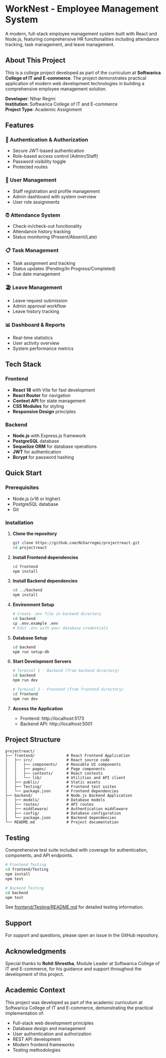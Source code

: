 # WorkNest - Employee Management System

A modern, full-stack employee management system built with React and Node.js, featuring comprehensive HR functionalities including attendance tracking, task management, and leave management.

## About This Project

This is a college project developed as part of the curriculum at **Softwarica College of IT and E-commerce**. The project demonstrates practical application of modern web development technologies in building a comprehensive employee management solution.

**Developer**: Nihar Regmi  
**Institution**: Softwarica College of IT and E-commerce  
**Project Type**: Academic Assignment

## Features

### 🔐 Authentication & Authorization
- Secure JWT-based authentication
- Role-based access control (Admin/Staff)
- Password visibility toggle
- Protected routes

### 👥 User Management
- Staff registration and profile management
- Admin dashboard with system overview
- User role assignments

### ⏰ Attendance System
- Check-in/check-out functionality
- Attendance history tracking
- Status monitoring (Present/Absent/Late)

### 📋 Task Management
- Task assignment and tracking
- Status updates (Pending/In Progress/Completed)
- Due date management

### 🏖️ Leave Management
- Leave request submission
- Admin approval workflow
- Leave history tracking

### 📊 Dashboard & Reports
- Real-time statistics
- User activity overview
- System performance metrics

## Tech Stack

### Frontend
- **React 18** with Vite for fast development
- **React Router** for navigation
- **Context API** for state management
- **CSS Modules** for styling
- **Responsive Design** principles

### Backend
- **Node.js** with Express.js framework
- **PostgreSQL** database
- **Sequelize ORM** for database operations
- **JWT** for authentication
- **Bcrypt** for password hashing

## Quick Start

### Prerequisites
- Node.js (v16 or higher)
- PostgreSQL database
- Git

### Installation

1. **Clone the repository**
   ```bash
   git clone https://github.com/Niharregmi/projectreact.git
   cd projectreact
   ```

2. **Install Frontend dependencies**
   ```bash
   cd frontend
   npm install
   ```

3. **Install Backend dependencies**
   ```bash
   cd ../backend
   npm install
   ```

4. **Environment Setup**
   ```bash
   # Create .env file in backend directory
   cd backend
   cp .env.example .env
   # Edit .env with your database credentials
   ```

5. **Database Setup**
   ```bash
   cd backend
   npm run setup-db
   ```

6. **Start Development Servers**
   ```bash
   # Terminal 1 - Backend (from backend directory)
   cd backend
   npm run dev
   
   # Terminal 2 - Frontend (from frontend directory)
   cd frontend
   npm run dev
   ```

7. **Access the Application**
   - Frontend: http://localhost:5173
   - Backend API: http://localhost:5001

## Project Structure

```
projectreact/
├── frontend/              # React Frontend Application
│   ├── src/               # React source code
│   │   ├── components/    # Reusable UI components
│   │   ├── pages/         # Page components
│   │   ├── contexts/      # React contexts
│   │   └── lib/           # Utilities and API client
│   ├── public/            # Static assets
│   ├── Testing/           # Frontend test suites
│   └── package.json       # Frontend dependencies
├── backend/               # Node.js Backend Application
│   ├── models/            # Database models
│   ├── routes/            # API routes
│   ├── middleware/        # Authentication middleware
│   ├── config/            # Database configuration
│   └── package.json       # Backend dependencies
└── README.md              # Project documentation
```

## Testing

Comprehensive test suite included with coverage for authentication, components, and API endpoints.

```bash
# Frontend Testing
cd frontend/Testing
npm install
npm test

# Backend Testing
cd backend
npm test
```

See [frontend/Testing/README.md](frontend/Testing/README.md) for detailed testing information.

## Support

For support and questions, please open an issue in the GitHub repository.

## Acknowledgments

Special thanks to **Rohit Shrestha**, Module Leader at Softwarica College of IT and E-commerce, for his guidance and support throughout the development of this project.

## Academic Context

This project was developed as part of the academic curriculum at Softwarica College of IT and E-commerce, demonstrating the practical implementation of:
- Full-stack web development principles
- Database design and management
- User authentication and authorization
- REST API development
- Modern frontend frameworks
- Testing methodologies
